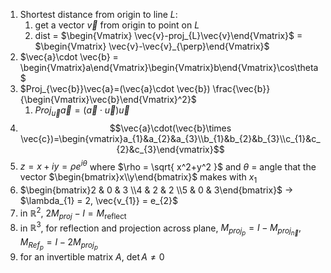 1. Shortest distance from origin to line $L$:
	1. get a vector $\vec{v}$ from origin to point on $L$
	2. dist = $\begin{Vmatrix} \vec{v}-proj_{L}\vec{v}\end{Vmatrix}$ = $\begin{Vmatrix} \vec{v}-\vec{v}_{\perp}\end{Vmatrix}$ 
2. $\vec{a}\cdot \vec{b} = \begin{Vmatrix}a\end{Vmatrix}\begin{Vmatrix}b\end{Vmatrix}\cos\theta$
3. $Proj_{\vec{b}}\vec{a}=(\vec{a}\cdot \vec{b}) \frac{\vec{b}}{\begin{Vmatrix}\vec{b}\end{Vmatrix}^2}$
	1. $Proj_{\vec{u}}\vec{a}=(\vec{a}\cdot \vec{u})\vec{u}$
4. $$\vec{a}\cdot(\vec{b}\times \vec{c})=\begin{vmatrix}a_{1}&a_{2}&a_{3}\\b_{1}&b_{2}&b_{3}\\c_{1}&c_{2}&c_{3}\end{vmatrix}$$
5. $z = x+iy = \rho e^{i\theta}$ where $\rho = \sqrt{ x^2+y^2 }$ and $\theta$ = angle that the vector $\begin{bmatrix}x\\y\end{bmatrix}$ makes with $x_{1}$
6. $\begin{bmatrix}2 & 0 & 3 \\4 & 2 & 2 \\5 & 0 & 3\end{bmatrix}$ -> $\lambda_{1} = 2, \vec{v_{1}} = e_{2}$ 
7. in $\mathbb{R}^2$, $2M_{proj}-I = M_{\text{reflect}}$
8. in $\mathbb{R}^3$, for reflection and projection across plane, $M_{proj_{p}} = I-M_{proj_{\vec{n}}}, M_{Ref_{p}}=I - 2M_{proj_{p}}$
9. for an invertible matrix $A$, $\det A \neq 0$
